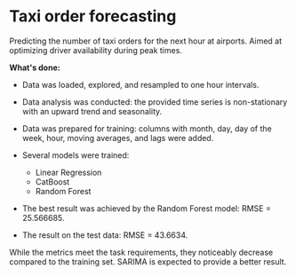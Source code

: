# Taxi order forecasting

Predicting the number of taxi orders for the next hour at airports. Aimed at optimizing driver availability during peak times.

**What's done:**

- Data was loaded, explored, and resampled to one hour intervals.
- Data analysis was conducted: the provided time series is non-stationary with an upward trend and seasonality.
- Data was prepared for training: columns with month, day, day of the week, hour, moving averages, and lags were added.
- Several models were trained:
    - Linear Regression
    - CatBoost
    - Random Forest
    
- The best result was achieved by the Random Forest model: RMSE = 25.566685.
- The result on the test data: RMSE = 43.6634.

While the metrics meet the task requirements, they noticeably decrease compared to the training set. SARIMA is expected to provide a better result.

